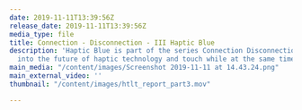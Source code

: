 ```yaml
---
date: 2019-11-11T13:39:56Z
release_date: 2019-11-11T13:39:56Z
media_type: file
title: Connection - Disconnection - III Haptic Blue
description: 'Haptic Blue is part of the series Connection Disconnection. A vision
  into the future of haptic technology and touch while at the same time, looking back. '
main_media: "/content/images/Screenshot 2019-11-11 at 14.43.24.png"
main_external_video: ''
thumbnail: "/content/images/htlt_report_part3.mov"

---
```

